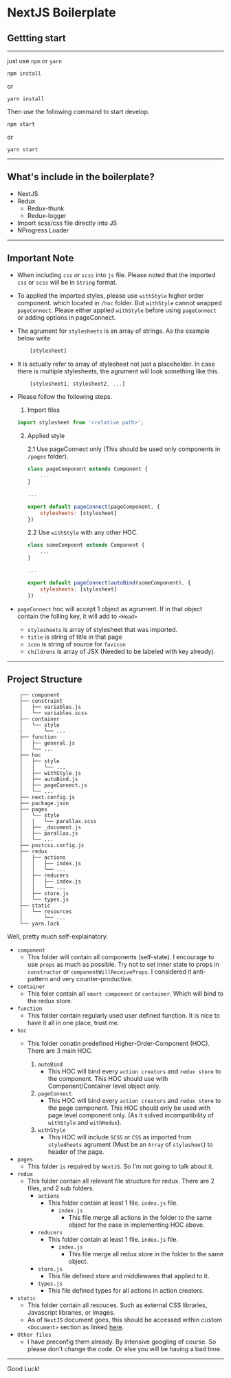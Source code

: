# NextJS Boilerplate

## Gettting start
---
just use `npm` or `yarn`
```
npm install
```
or
```
yarn install
```

Then use the following command to start develop.
```
npm start
```
or
```
yarn start
```
---

## What's include in the boilerplate?
- NextJS
- Redux
    - Redux-thunk
    - Redux-logger
- Import scss/css file directly into JS
- NProgress Loader

---
## Important Note
- When including `css` or `scss` into `js` file. Please noted that the imported `css` or `scss` wiil be in `String` format.

- To applied the imported styles, please use `withStyle` higher order component. which located in `/hoc` folder. But `withStyle` cannot wrapped `pageConnect`. Please either applied `withStyle` before using `pageConnect` or adding options in pageConnect.
- The agrument for `stylesheets` is an array of strings. As the example below write
    ```jsx
        [stylesheet]
    ```
- It is actually refer to array of stylesheet not just a placeholder. In case there is multiple stylesheets, the agrument will look something like this.
    ```jsx
        [stylesheet1, stylesheet2, ...]
    ```
- Please follow the following steps.

    1. Import files
    ```jsx
    import stylesheet from '<relative path>';
    ```

    2. Applied style

        2.1 Use pageConnect only (This should be used only components in `/pages` folder).

        ```jsx
        class pageComponent extends Component {
            ...
        }

        ...

        export default pageConnect(pageComponent, {
            stylesheets: [stylesheet]
        })
        ```

        2.2 Use `withStyle` with any other HOC.

        ```jsx
        class someCompoent extends Component {
            ...
        }

        ...

        export default pageConnect(autoBind(someComponent), {
            stylesheets: [stylesheet]
        })
        ```
- `pageConnect` hoc will accept 1 object as agrument. If in that object contain the folling key, it will add to `<Head>`
    - `stylesheets` is array of stylesheet that was imported.
    - `title` is string of title in that page
    - `icon` is string of source for `favicon`
    - `childrens` is array of JSX (Needed to be labeled with key already).

---

## Project Structure
```
    ┌── component
    ├── constraint
    │   ├── variables.js
    │   └── variables.scss
    ├── container
    │   └── style
    |       └── ...
    ├── function
    │   ├── general.js
    │   └── ...
    ├── hoc
    │   ├── style
    │   |   └── ...
    │   ├── withStyle.js
    │   ├── autoBind.js
    │   ├── pageConnect.js
    │   └── ...
    ├── next.config.js
    ├── package.json
    ├── pages
    │   └── style
    │   |   └── parallax.scss
    │   ├── _document.js
    │   ├── parallax.js
    │   └── ...
    ├── postcss.config.js
    ├── redux
    │   ├── actions
    │   │   ├── index.js
    │   │   └── ...
    │   ├── reducers
    │   │   ├── index.js
    │   │   └── ...
    │   ├── store.js
    │   └── types.js
    ├── static
    │   └── resources
    │       └── ...
    └── yarn.lock
```

Well, pretty much self-explainatory.

- `component`
    - This folder will contain all components (self-state). I encourage to use `props` as much as possible. Try not to set inner state to props in `constructor` or `componentWillReceiveProps`. I considered it anti-pattern and very counter-productive.
- `container`
    - This foler contain all `smart component` or `container`. Which will bind to the redux store.
- `function`
    - This folder contain regularly used user defined function. It is nice to have it all in one place, trust me.
- `hoc`
    - This folder conatin predefined Higher-Order-Component (HOC). There are 3 main HOC.

        1. `autoBind`
            - This HOC will bind every `action creators` and `redux store` to the component. This HOC should use with Component/Container level object only.
        2. `pageConnect`
            - This HOC will bind every `action creators` and `redux store` to the page component. This HOC should only be used with page level component only. (As it solved incompatibility of `withStyle` and `withRedux`).
        3. `withStyle`
            - This HOC will include `SCSS` or `CSS` as imported from `styledheets` agrument (Must be an `Array` of `stylesheet`) 
            to header of the page.
- `pages`
    - This folder `is` required by `NextJS`. So I'm not going to talk about it.
- `redux`
    - This folder contain all relevant file structure for redux. There are 2 files, and 2 sub folders.
        - `actions`
            - This folder contain at least 1 file. `index.js` file.
                - `index.js`
                    - This file merge all actions in the folder to the same object for the ease in implementing HOC above.
        - `reducers`
            - This folder contain at least 1 file. `index.js` file.
                - `index.js`
                    - This file merge all redux store in the folder to the same object.
        - `store.js`
            - This file defined store and middlewares that applied to it.
        - `types.js`
            - This file defined types for all actions in action creators.
- `static`
    - This folder contain all resouces. Such as external CSS libraries, Javascript libraries, or Images.
    - As of `NextJS` document goes, this should be accessed within custom `<Document>` section as linked [here](https://github.com/zeit/next.js/#custom-document).
- `Other files`
    - I have preconfig them already. By intensive googling of course. So please don't change the code. Or else you will be having a bad time.

---

Good Luck! 

